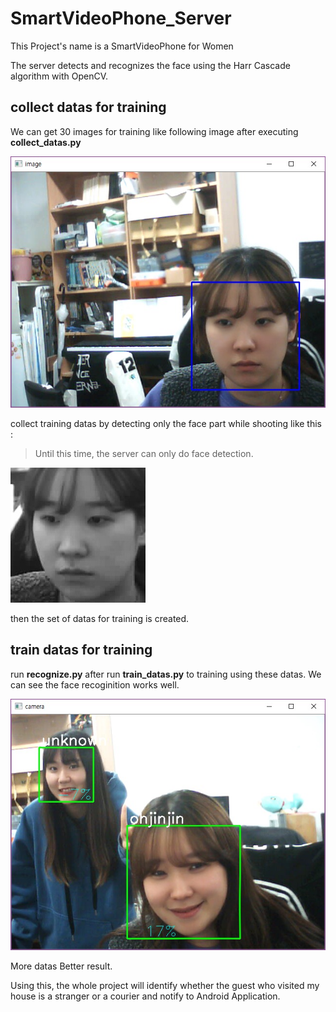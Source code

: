 # SmartVideoPhone_Server
This Project's name is a SmartVideoPhone for Women

The server detects and recognizes the face using the Harr Cascade algorithm with OpenCV.

## collect datas for training
We can get 30 images for training like following image after executing **collect_datas.py**


![ex_captureImage1](./collecting_ex1.jpg)


collect training datas by detecting only the face part while shooting like this :
> Until this time, the server can only do face detection.


![ex_datafortrain](./1.2.jpg)

then the set of datas for training is created.

## train datas for training
run **recognize.py** after run **train_datas.py** to training using these datas.
We can see the face recoginition works well.

![ex_captureImage2](./test_ex1.jpg)

More datas Better result.

Using this, the whole project will identify whether the guest who visited my house is a stranger or a courier and notify to Android Application.
